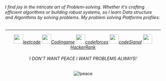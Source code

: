 <h6>I find joy in the intricate art of Problem-solving. Whether it's crafting efficient algorithms or building robust systems, 
so I learn Data structure and Algorithms by solving problems.
My problem solving Platforms profiles: </h6>

________________

  <div align="center">
  <a href="https://leetcode.com/stronk/"><img src="https://ih0.redbubble.net/image.4319591512.4332/raf,360x360,075,t,fafafa:ca443f4786.jpg" width="30px"/><i>leetcode</i></a>
  <a href="https://www.codingame.com/profile/f2fcbf8c06112436da6c14c7ebf7e5b37294674"><img src="https://encrypted-tbn0.gstatic.com/images?q=tbn:ANd9GcSQ-atXcV-5GLnp7AbIZlvUIUUQKpOI18rpvHadVyXlzNQfPubK4pkOqtZPTjflp5LAQs8&usqp=CAU" width="30px"/><i>Codingame</i></a>
  <a href="https://codeforces.com/profile/stronk"><img src="https://styles.redditmedia.com/t5_33o1k/styles/communityIcon_xcagst8qta391.png" width="30px"/><i>codeforces</i></a>
  <a href="https://app.codesignal.com/profile/mrstronk"><img src="https://encrypted-tbn0.gstatic.com/images?q=tbn:ANd9GcQWNeZZY8sBYz3XHAYfGo4BlURTD0f6zecQIlHTSxpezEnq8kE8Sbpf6E4Icd5HMzokhfI&usqp=CAU" width="30px"/><i>codeSignal</i></a>
  <a href="https://www.hackerrank.com/profile/mrstronk"><img src="https://upload.wikimedia.org/wikipedia/commons/thumb/4/40/HackerRank_Icon-1000px.png/800px-HackerRank_Icon-1000px.png" width="30px"/><i>HackerRank</i></a> </div>


  <h6 align="center">`I DON'T WANT PEACE I WANT PROBLEMS ALWAYS!`</h6>
  <p align="center">
    <img  src="https://user-images.githubusercontent.com/94312066/211842707-19b61ea7-6461-46ba-9af2-257dfada7ac6.gif" alt="!peace"> 
  </p>
